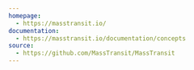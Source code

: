 ```yaml
---
homepage:
  - https://masstransit.io/
documentation:
  - https://masstransit.io/documentation/concepts
source:
  - https://github.com/MassTransit/MassTransit
---
```

